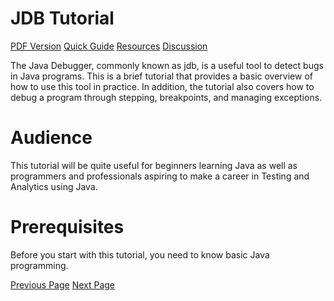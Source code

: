 # JDB Tutorial
[PDF Version](../jdb/jdb_pdf_version.md)
[Quick Guide](../jdb/jdb_quick_guide.md)
[Resources](../jdb/jdb_useful_resources.md)
[Discussion](../jdb/jdb_discussion.md)

The Java Debugger, commonly known as jdb, is a useful tool to detect bugs in Java programs. This is a brief tutorial that provides a basic overview of how to use this tool in practice. In addition, the tutorial also covers how to debug a program through stepping, breakpoints, and managing exceptions.

# Audience
This tutorial will be quite useful for beginners learning Java as well as programmers and professionals aspiring to make a career in Testing and Analytics using Java.

# Prerequisites
Before you start with this tutorial, you need to know basic Java programming.


[Previous Page](../jdb/index.md) [Next Page](../jdb/jdb_introduction.md) 
